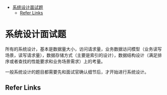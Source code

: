 - [系统设计面试题](#系统设计面试题)
  - [Refer Links](#refer-links)

# 系统设计面试题

所有的系统设计，基本是数据量大小，访问请求量，业务数据访问模型（业务读写场景，读写请求量），数据存储方式（主要是索引的设计），数据结构设计（满足排序或者查找的性能要求和业务场景需求）上的考量。

一般系统设计的题目都需要先和面试官确认细节后，才开始进行系统设计。

## Refer Links